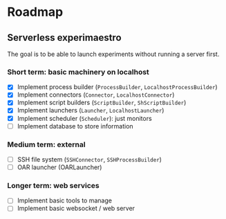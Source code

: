 # Roadmap

## Serverless experimaestro

The goal is to be able to launch experiments without running a server first.

### Short term: basic machinery on localhost

- [x] Implement process builder (`ProcessBuilder`, `LocalhostProcessBuilder`)
- [x] Implement connectors (`Connector`, `LocalhostConnector`)
- [x] Implement script builders (`ScriptBuilder`, `ShScriptBuilder`)
- [x] Implement launchers (`Launcher`, `LocalhostLauncher`)
- [x] Implement scheduler (`Scheduler`): just monitors
- [ ] Implement database to store information

### Medium term: external

- [ ] SSH file system (`SSHConnector`, `SSHProcessBuilder`)
- [ ] OAR launcher (OARLauncher)

### Longer term: web services

- [ ] Implement basic tools to manage
- [ ] Implement basic websocket / web server